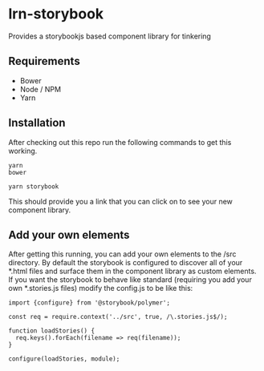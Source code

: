 # lrn-storybook
Provides a storybookjs based component library for tinkering

## Requirements
* Bower
* Node / NPM
* Yarn

## Installation
After checking out this repo run the following commands to get this working.

```
yarn
bower 

yarn storybook
```

This should provide you a link that you can click on to see your new component library.

## Add your own elements

After getting this running, you can add your own elements to the /src directory.  By default the storybook is configured to discover all of your *.html files and surface them in the component library as custom elements.  If you want the storybook to behave like standard (requiring you add your own *.stories.js files) modify the config.js to be like this:

```$js
import {configure} from '@storybook/polymer';

const req = require.context('../src', true, /\.stories.js$/);

function loadStories() {
  req.keys().forEach(filename => req(filename));
}

configure(loadStories, module);
```  
